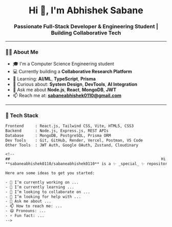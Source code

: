 <h1 align="center">Hi 👋, I'm Abhishek Sabane</h1>
<h3 align="center">Passionate Full-Stack Developer & Engineering Student | Building Collaborative Tech</h3>

---

### 👨‍💻 About Me

- 🎓 I'm a Computer Science Engineering student  
- 💻 Currently building a **Collaborative Research Platform**  
- 🌱 Learning: **AI/ML**, **TypeScript**, **Prisma**  
- 🧠 Curious about: **System Design**, **DevTools**, **AI Integration**  
- 💬 Ask me about **Node.js**, **React**, **MongoDB**, **JWT**  
- 📫 Reach me at: **sabaneabhishek0110@gmail.com**

---

### 🔧 Tech Stack

```txt
Frontend     : React.js, Tailwind CSS, Vite, HTML5, CSS3
Backend      : Node.js, Express.js, REST APIs
Database     : MongoDB, PostgreSQL, Prisma ORM
Dev Tools    : Git, GitHub, Render, Vercel, Postman, VS Code
Other Tools  : JWT Auth, Google OAuth, Zustand, Cloudinary

<!--
##                                                                  Hi there 👋
**sabaneabhishek0110/sabaneabhishek0110** is a ✨ _special_ ✨ repository because its `README.md` (this file) appears on your GitHub profile.

Here are some ideas to get you started:

- 🔭 I’m currently working on ...
- 🌱 I’m currently learning ...
- 👯 I’m looking to collaborate on ...
- 🤔 I’m looking for help with ...
- 💬 Ask me about ...
- 📫 How to reach me: ...
- 😄 Pronouns: ...
- ⚡ Fun fact: ...
-->

